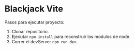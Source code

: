 

# Blackjack Vite

Pasos para ejecutar proyecto:

1. Clonar repositorio.
2. Ejecutar ```npm install``` para reconstruir los modulos de node.
3. Correr el devServer ```npm run dev```.